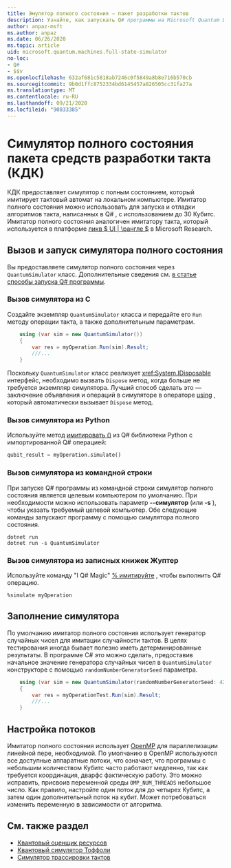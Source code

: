 ```yaml
---
title: Эмулятор полного состояния — пакет разработки тактов
description: Узнайте, как запускать Q# программы на Microsoft Quantum Development Kit симуляторе полного состояния.
author: anpaz-msft
ms.author: anpaz
ms.date: 06/26/2020
ms.topic: article
uid: microsoft.quantum.machines.full-state-simulator
no-loc:
- Q#
- $$v
ms.openlocfilehash: 632af681c5818ab7246c0f5849a8b8e716b570cb
ms.sourcegitcommit: 9b0d1ffc8752334bd6145457a826505cc31fa27a
ms.translationtype: MT
ms.contentlocale: ru-RU
ms.lasthandoff: 09/21/2020
ms.locfileid: "90833385"
---
```

# <a name="quantum-development-kit-qdk-full-state-simulator"></a>Симулятор полного состояния пакета средств разработки такта (КДК)

КДК предоставляет симулятор с полным состоянием, который имитирует тактовый автомат на локальном компьютере. Имитатор полного состояния можно использовать для запуска и отладки алгоритмов такта, написанных в Q# , с использованием до 30 Кубитс. Имитатор полного состояния аналогичен имитатору такта, который используется в платформе  [ликв $ UI | \рангле $](http://stationq.github.io/Liquid/) в Microsoft Research.

## <a name="invoking-and-running-the-full-state-simulator"></a>Вызов и запуск симулятора полного состояния

Вы предоставляете симулятор полного состояния через `QuantumSimulator` класс. Дополнительные сведения см. [в статье способы запуска Q# программы](xref:microsoft.quantum.guide.host-programs).

### <a name="invoking-the-simulator-from-c"></a>Вызов симулятора из C #

Создайте экземпляр `QuantumSimulator` класса и передайте его `Run` методу операции такта, а также дополнительным параметрам.
```csharp
    using (var sim = new QuantumSimulator())
    {
        var res = myOperation.Run(sim).Result;
        ///...
    }
```

Поскольку `QuantumSimulator` класс реализует <xref:System.IDisposable> интерфейс, необходимо вызвать `Dispose` метод, когда больше не требуется экземпляр симулятора. Лучший способ сделать это — заключение объявления и операций в симуляторе в операторе [using](https://docs.microsoft.com/dotnet/csharp/language-reference/keywords/using-statement) , который автоматически вызывает `Dispose` метод.

### <a name="invoking-the-simulator-from-python"></a>Вызов симулятора из Python

Используйте метод [имитировать ()](https://docs.microsoft.com/python/qsharp-core/qsharp.loader.qsharpcallable) из Q# библиотеки Python с импортированной Q# операцией:

```python
qubit_result = myOperation.simulate()
```

### <a name="invoking-the-simulator-from-the-command-line"></a>Вызов симулятора из командной строки

При запуске Q# программы из командной строки симулятор полного состояния является целевым компьютером по умолчанию. При необходимости можно использовать параметр **--симулятор** (или **-s** ), чтобы указать требуемый целевой компьютер. Обе следующие команды запускают программу с помощью симулятора полного состояния. 

```dotnetcli
dotnet run
dotnet run -s QuantumSimulator
```

### <a name="invoking-the-simulator-from-juptyer-notebooks"></a>Вызов симулятора из записных книжек Жуптер

Используйте команду "I Q# Magic" [% имитируйте](xref:microsoft.quantum.iqsharp.magic-ref.simulate) , чтобы выполнить Q# операцию.

```
%simulate myOperation
```
## <a name="seeding-the-simulator"></a>Заполнение симулятора

По умолчанию имитатор полного состояния использует генератор случайных чисел для имитации случайности тактов. В целях тестирования иногда бывает полезно иметь детерминированные результаты. В программе C# это можно сделать, предоставив начальное значение генератора случайных чисел в `QuantumSimulator` конструкторе с помощью `randomNumberGeneratorSeed` параметра.

```csharp
    using (var sim = new QuantumSimulator(randomNumberGeneratorSeed: 42))
    {
        var res = myOperationTest.Run(sim).Result;
        ///...
    }
```

## <a name="configuring-threads"></a>Настройка потоков

Имитатор полного состояния использует [OpenMP](http://www.openmp.org/) для параллелизации линейной пере, необходимой. По умолчанию в OpenMP используются все доступные аппаратные потоки, что означает, что программы с небольшим количеством Кубитс часто работают медленно, так как требуется координация, дварфс фактическую работу. Это можно исправить, присвоив переменной среды `OMP_NUM_THREADS` небольшое число. Как правило, настройте один поток для до четырех Кубитс, а затем один дополнительный поток на кубит. Может потребоваться изменить переменную в зависимости от алгоритма.

## <a name="see-also"></a>См. также раздел

- [Квантовый оценщик ресурсов](xref:microsoft.quantum.machines.resources-estimator)
- [Квантовый симулятор Тоффоли](xref:microsoft.quantum.machines.toffoli-simulator)
- [Симулятор трассировки тактов](xref:microsoft.quantum.machines.qc-trace-simulator.intro)
